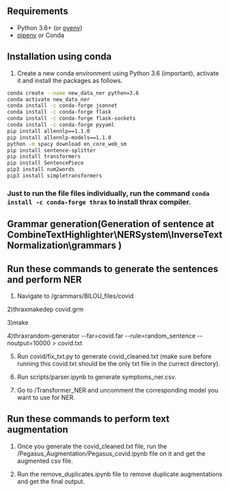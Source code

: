 
## Requirements
- Python 3.6+ (or [pyenv](https://github.com/pyenv/pyenv))
- [pipenv](https://pipenv.readthedocs.io/en/latest/) or Conda


## Installation using conda
1. Create a new conda environment using Python 3.6 (important), activate it and install the packages as follows.
```bash
conda create --name new_data_ner python=3.6
conda activate new_data_ner
conda install -c conda-forge jsonnet
conda install -c conda-forge flask
conda install -c conda-forge flask-sockets
conda install -c conda-forge pyyaml
pip install allennlp==1.1.0
pip install allennlp-models==1.1.0
python -m spacy download en_core_web_sm
pip install sentence-splitter
pip install transformers
pip install SentencePiece
pip3 install num2words
pip3 install simpletransformers
```
### Just to run the file files individually, run the command `conda install -c conda-forge thrax` to install thrax compiler.

## Grammar generation(Generation of sentence at CombineTextHighlighter\NERSystem\InverseTextNormalization\grammars )

## Run these commands to generate the sentences and perform NER
1) Navigate to /grammars/BILOU_files/covid.

2)thraxmakedep covid.grm

3)make

4)thraxrandom-generator --far=covid.far --rule=random_sentence --noutput=10000 > covid.txt

5) Run covid/fix_txt.py to generate covid_cleaned.txt (make sure before running this covid.txt should be the only txt file in the currect directory).

6) Run scripts/parser.ipynb to generate symptoms_ner.csv.

7) Go to /Transformer_NER and uncomment the corresponding model you want to use for NER.

## Run these commands to perform text augmentation
1) Once you generate the covid_cleaned.txt file, run the /Pegasus_Augmentation/Pegasus_covid.ipynb file on it and get the augmented csv file.

2) Run the remove_duplicates.ipynb file to remove duplicate augmentations and get the final output.



 
